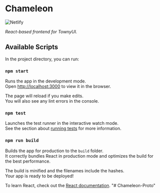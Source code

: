 # Chameleon

![Netlify](https://img.shields.io/netlify/1c3035ce-cb51-4831-a949-bfceed663e3f?style=flat-square)

_React-based frontend for TownyUI._

## Available Scripts

In the project directory, you can run:

### `npm start`

Runs the app in the development mode.\
Open [http://localhost:3000](http://localhost:3000) to view it in the browser.

The page will reload if you make edits.\
You will also see any lint errors in the console.

### `npm test`

Launches the test runner in the interactive watch mode.\
See the section about [running tests](https://facebook.github.io/create-react-app/docs/running-tests) for more information.

### `npm run build`

Builds the app for production to the `build` folder.\
It correctly bundles React in production mode and optimizes the build for the best performance.

The build is minified and the filenames include the hashes.\
Your app is ready to be deployed!

To learn React, check out the [React documentation](https://reactjs.org/).
"# Chameleon-Proto"
